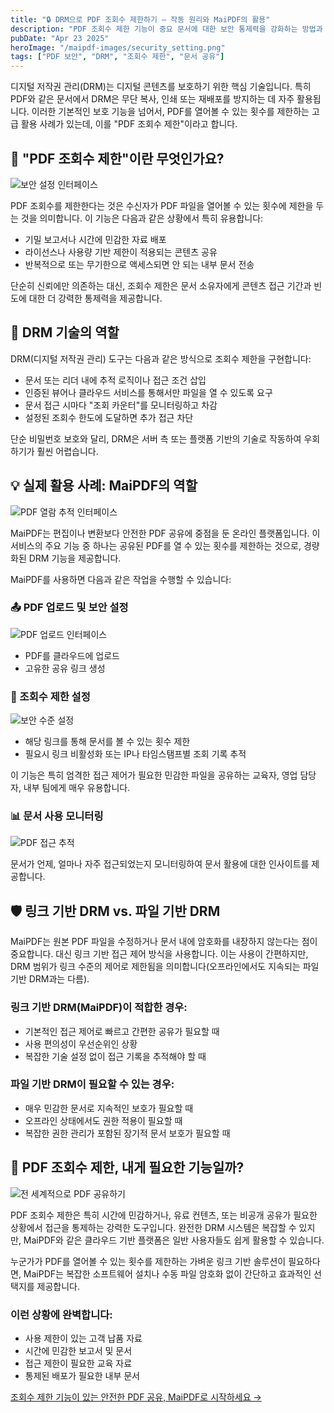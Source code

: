 ```yaml
---
title: "🔒 DRM으로 PDF 조회수 제한하기 – 작동 원리와 MaiPDF의 활용"
description: "PDF 조회수 제한 기능이 중요 문서에 대한 보안 통제력을 강화하는 방법과 MaiPDF의 간편한 솔루션으로 문서 보안을 쉽게 관리하는 방법을 알아보세요."
pubDate: "Apr 23 2025"
heroImage: "/maipdf-images/security_setting.png"
tags: ["PDF 보안", "DRM", "조회수 제한", "문서 공유"]
---
```


디지털 저작권 관리(DRM)는 디지털 콘텐츠를 보호하기 위한 핵심 기술입니다. 특히 PDF와 같은 문서에서 DRM은 무단 복사, 인쇄 또는 재배포를 방지하는 데 자주 활용됩니다. 이러한 기본적인 보호 기능을 넘어서, PDF를 열어볼 수 있는 횟수를 제한하는 고급 활용 사례가 있는데, 이를 "PDF 조회수 제한"이라고 합니다.

## 🧠 "PDF 조회수 제한"이란 무엇인가요?

![보안 설정 인터페이스](/maipdf-images/security_setting.png)

PDF 조회수를 제한한다는 것은 수신자가 PDF 파일을 열어볼 수 있는 횟수에 제한을 두는 것을 의미합니다. 이 기능은 다음과 같은 상황에서 특히 유용합니다:

- 기밀 보고서나 시간에 민감한 자료 배포
- 라이선스나 사용량 기반 제한이 적용되는 콘텐츠 공유
- 반복적으로 또는 무기한으로 액세스되면 안 되는 내부 문서 전송

단순히 신뢰에만 의존하는 대신, 조회수 제한은 문서 소유자에게 콘텐츠 접근 기간과 빈도에 대한 더 강력한 통제력을 제공합니다.

## 🔐 DRM 기술의 역할

DRM(디지털 저작권 관리) 도구는 다음과 같은 방식으로 조회수 제한을 구현합니다:

- 문서 또는 리더 내에 추적 로직이나 접근 조건 삽입
- 인증된 뷰어나 클라우드 서비스를 통해서만 파일을 열 수 있도록 요구
- 문서 접근 시마다 "조회 카운터"를 모니터링하고 차감
- 설정된 조회수 한도에 도달하면 추가 접근 차단

단순 비밀번호 보호와 달리, DRM은 서버 측 또는 플랫폼 기반의 기술로 작동하여 우회하기가 훨씬 어렵습니다.

## 💡 실제 활용 사례: MaiPDF의 역할

![PDF 열람 추적 인터페이스](/maipdf-images/check_pdf_open_result.png)

MaiPDF는 편집이나 변환보다 안전한 PDF 공유에 중점을 둔 온라인 플랫폼입니다. 이 서비스의 주요 기능 중 하나는 공유된 PDF를 열 수 있는 횟수를 제한하는 것으로, 경량화된 DRM 기능을 제공합니다.

MaiPDF를 사용하면 다음과 같은 작업을 수행할 수 있습니다:

### 📤 PDF 업로드 및 보안 설정

![PDF 업로드 인터페이스](/maipdf-images/upload_section.png)

- PDF를 클라우드에 업로드
- 고유한 공유 링크 생성

### 🔢 조회수 제한 설정

![보안 수준 설정](/maipdf-images/security_level_in_pdf_setting.png)

- 해당 링크를 통해 문서를 볼 수 있는 횟수 제한
- 필요시 링크 비활성화 또는 IP나 타임스탬프별 조회 기록 추적

이 기능은 특히 엄격한 접근 제어가 필요한 민감한 파일을 공유하는 교육자, 영업 담당자, 내부 팀에게 매우 유용합니다.

### 📊 문서 사용 모니터링

![PDF 접근 추적](/maipdf-images/check_pdf_open_result.png)

문서가 언제, 얼마나 자주 접근되었는지 모니터링하여 문서 활용에 대한 인사이트를 제공합니다.

## 🛡️ 링크 기반 DRM vs. 파일 기반 DRM

MaiPDF는 원본 PDF 파일을 수정하거나 문서 내에 암호화를 내장하지 않는다는 점이 중요합니다. 대신 링크 기반 접근 제어 방식을 사용합니다. 이는 사용이 간편하지만, DRM 범위가 링크 수준의 제어로 제한됨을 의미합니다(오프라인에서도 지속되는 파일 기반 DRM과는 다름).

### 링크 기반 DRM(MaiPDF)이 적합한 경우:
- 기본적인 접근 제어로 빠르고 간편한 공유가 필요할 때
- 사용 편의성이 우선순위인 상황
- 복잡한 기술 설정 없이 접근 기록을 추적해야 할 때

### 파일 기반 DRM이 필요할 수 있는 경우:
- 매우 민감한 문서로 지속적인 보호가 필요할 때
- 오프라인 상태에서도 권한 적용이 필요할 때
- 복잡한 권한 관리가 포함된 장기적 문서 보호가 필요할 때

## 🧭 PDF 조회수 제한, 내게 필요한 기능일까?

![전 세계적으로 PDF 공유하기](/maipdf-images/share_pdf_wordwide.png)

PDF 조회수 제한은 특히 시간에 민감하거나, 유료 컨텐츠, 또는 비공개 공유가 필요한 상황에서 접근을 통제하는 강력한 도구입니다. 완전한 DRM 시스템은 복잡할 수 있지만, MaiPDF와 같은 클라우드 기반 플랫폼은 일반 사용자들도 쉽게 활용할 수 있습니다.

누군가가 PDF를 열어볼 수 있는 횟수를 제한하는 가벼운 링크 기반 솔루션이 필요하다면, MaiPDF는 복잡한 소프트웨어 설치나 수동 파일 암호화 없이 간단하고 효과적인 선택지를 제공합니다.

### 이런 상황에 완벽합니다:
- 사용 제한이 있는 고객 납품 자료
- 시간에 민감한 보고서 및 문서
- 접근 제한이 필요한 교육 자료
- 통제된 배포가 필요한 내부 문서

[조회수 제한 기능이 있는 안전한 PDF 공유, MaiPDF로 시작하세요 →](https://maipdf.com)